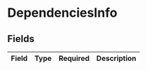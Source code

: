 # DependenciesInfo


## Fields

| Field       | Type        | Required    | Description |
| ----------- | ----------- | ----------- | ----------- |